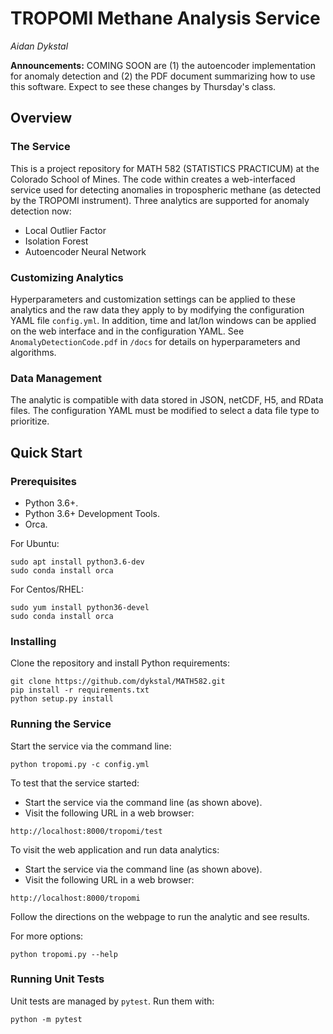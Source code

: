 # TROPOMI Methane Analysis Service
*Aidan Dykstal*

**Announcements:** COMING SOON are (1) the autoencoder implementation for anomaly detection and (2) the PDF document summarizing how to use this software. Expect to see these changes by Thursday's class.

## Overview
### The Service
This is a project repository for MATH 582 (STATISTICS PRACTICUM) at the Colorado School of Mines. The code within creates a web-interfaced service used for detecting anomalies in tropospheric methane (as detected by the TROPOMI instrument). Three analytics are supported for anomaly detection now:
- Local Outlier Factor
- Isolation Forest
- Autoencoder Neural Network

### Customizing Analytics
Hyperparameters and customization settings can be applied to these analytics and the raw data they apply to by modifying the configuration YAML file `config.yml`. In addition, time and lat/lon windows can be applied on the web interface and in the configuration YAML. See `AnomalyDetectionCode.pdf` in `/docs` for details on hyperparameters and algorithms.

### Data Management
The analytic is compatible with data stored in JSON, netCDF, H5, and RData files. The configuration YAML must be modified to select a data file type to prioritize.

## Quick Start
### Prerequisites
- Python 3.6+.
- Python 3.6+ Development Tools.
- Orca.

For Ubuntu:
```
sudo apt install python3.6-dev
sudo conda install orca
```
For Centos/RHEL:
```
sudo yum install python36-devel
sudo conda install orca
```

### Installing
Clone the repository and install Python requirements:
```
git clone https://github.com/dykstal/MATH582.git
pip install -r requirements.txt
python setup.py install
```

### Running the Service
Start the service via the command line:
```
python tropomi.py -c config.yml
```

To test that the service started:
- Start the service via the command line (as shown above).
- Visit the following URL in a web browser:
```
http://localhost:8000/tropomi/test
```

To visit the web application and run data analytics:
- Start the service via the command line (as shown above). 
- Visit the following URL in a web browser:
```
http://localhost:8000/tropomi
```
Follow the directions on the webpage to run the analytic and see results.

For more options:
```
python tropomi.py --help
```

### Running Unit Tests
Unit tests are managed by `pytest`. Run them with:
```
python -m pytest
```
